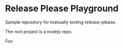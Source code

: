 # Release Please Playground

Sample repository for manually testing release-please.

The root project is a nodejs repo.



Foo

